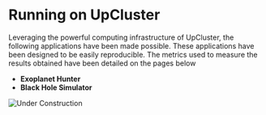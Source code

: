 # Running on UpCluster

Leveraging the powerful computing infrastructure of UpCluster, the following applications have been made possible. These applications have been designed to be easily reproducible. The metrics used to measure the results obtained have been detailed on the pages below



- **Exoplanet Hunter**
- **Black Hole Simulator**

![Under Construction](https://www.imagensanimadas.com/data/media/695/em-construcao-imagem-animada-0035.gif)  
